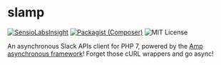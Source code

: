 # slamp
[![SensioLabsInsight](https://img.shields.io/sensiolabs/i/d878db5a-ec42-4a12-995e-07422ffefa28.svg?style=flat-square&label=insight)](https://insight.sensiolabs.com/projects/e9103654-845f-40b7-8eeb-009e49e09067)
[![Packagist (Composer)](https://img.shields.io/packagist/v/geekdpt/slamp.svg?style=flat-square)](https://packagist.org/packages/geekdpt/slamp)
![MIT License](https://img.shields.io/packagist/l/geekdpt/slamp.svg?style=flat-square)

An asynchronous Slack APIs client for PHP 7, powered by the [Amp asynchronous framework](https://github.com/amphp)! Forget those cURL wrappers and go async!
